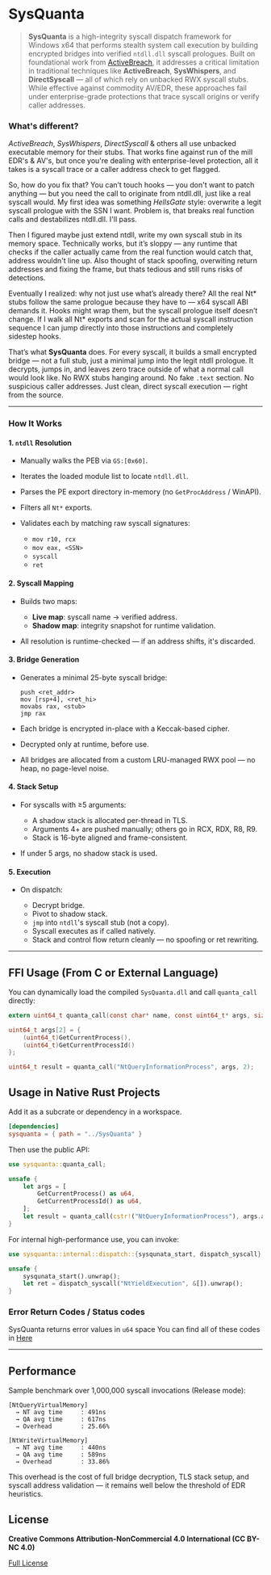# SysQuanta

> **SysQuanta** is a high-integrity syscall dispatch framework for Windows x64 that performs stealth system call execution by building encrypted bridges into verified `ntdll.dll` syscall prologues. Built on foundational work from [ActiveBreach](https://github.com/dutchpsycho/ActiveBreach-Engine), it addresses a critical limitation in traditional techniques like **ActiveBreach**, **SysWhispers**, and **DirectSyscall** — all of which rely on unbacked RWX syscall stubs. While effective against commodity AV/EDR, these approaches fail under enterprise-grade protections that trace syscall origins or verify caller addresses.

### What's different?

*ActiveBreach*, *SysWhispers*, *DirectSyscall* & others all use unbacked executable memory for their stubs. That works fine against run of the mill EDR's & AV's, but once you're dealing with enterprise-level protection, all it takes is a syscall trace or a caller address check to get flagged.

So, how do you fix that? You can’t touch hooks — you don't want to patch anything — but you need the call to originate from ntdll.dll, just like a real syscall would. My first idea was something *HellsGate* style: overwrite a legit syscall prologue with the SSN I want. Problem is, that breaks real function calls and destabilizes ntdll.dll. I'll pass.

Then I figured maybe just extend ntdll, write my own syscall stub in its memory space. Technically works, but it’s sloppy — any runtime that checks if the caller actually came from the real function would catch that, address wouldn't line up. Also thought of stack spoofing, overwiting return addresses and fixing the frame, but thats tedious and still runs risks of detections.

Eventually I realized: why not just use what’s already there? All the real Nt* stubs follow the same prologue because they have to — x64 syscall ABI demands it. Hooks might wrap them, but the syscall prologue itself doesn’t change. If I walk all Nt* exports and scan for the actual syscall instruction sequence I can jump directly into those instructions and completely sidestep hooks.

That’s what **SysQuanta** does. For every syscall, it builds a small encrypted bridge — not a full stub, just a minimal jump into the legit ntdll prologue. It decrypts, jumps in, and leaves zero trace outside of what a normal call would look like. No RWX stubs hanging around. No fake ``.text`` section. No suspicious caller addresses. Just clean, direct syscall execution — right from the source.

---

### How It Works

#### 1. **`ntdll` Resolution**

* Manually walks the PEB via `GS:[0x60]`.
* Iterates the loaded module list to locate `ntdll.dll`.
* Parses the PE export directory in-memory (no `GetProcAddress` / WinAPI).
* Filters all `Nt*` exports.
* Validates each by matching raw syscall signatures:

  * `mov r10, rcx`
  * `mov eax, <SSN>`
  * `syscall`
  * `ret`

#### 2. **Syscall Mapping**

* Builds two maps:

  * **Live map**: syscall name → verified address.
  * **Shadow map**: integrity snapshot for runtime validation.
* All resolution is runtime-checked — if an address shifts, it's discarded.

#### 3. **Bridge Generation**

* Generates a minimal 25-byte syscall bridge:

  ```
  push <ret_addr>
  mov [rsp+4], <ret_hi>
  movabs rax, <stub>
  jmp rax
  ```

* Each bridge is encrypted in-place with a Keccak-based cipher.

* Decrypted only at runtime, before use.

* All bridges are allocated from a custom LRU-managed RWX pool — no heap, no page-level noise.

#### 4. **Stack Setup**

* For syscalls with ≥5 arguments:

  * A shadow stack is allocated per-thread in TLS.
  * Arguments 4+ are pushed manually; others go in RCX, RDX, R8, R9.
  * Stack is 16-byte aligned and frame-consistent.

* If under 5 args, no shadow stack is used.

#### 5. **Execution**

* On dispatch:

  * Decrypt bridge.
  * Pivot to shadow stack.
  * `jmp` into `ntdll`'s syscall stub (not a copy).
  * Syscall executes as if called natively.
  * Stack and control flow return cleanly — no spoofing or ret rewriting.

---

## FFI Usage (From C or External Language)

You can dynamically load the compiled `SysQuanta.dll` and call `quanta_call` directly:

```c
extern uint64_t quanta_call(const char* name, const uint64_t* args, size_t argc);

uint64_t args[2] = {
    (uint64_t)GetCurrentProcess(),
    (uint64_t)GetCurrentProcessId()
};

uint64_t result = quanta_call("NtQueryInformationProcess", args, 2);
```

## Usage in Native Rust Projects

Add it as a subcrate or dependency in a workspace.

```toml
[dependencies]
sysquanta = { path = "../SysQuanta" }
```

Then use the public API:

```rust
use sysquanta::quanta_call;

unsafe {
    let args = [
        GetCurrentProcess() as u64,
        GetCurrentProcessId() as u64,
    ];
    let result = quanta_call(cstr!("NtQueryInformationProcess"), args.as_ptr(), args.len());
}
```

For internal high-performance use, you can invoke:

```rust
use sysquanta::internal::dispatch::{sysqunata_start, dispatch_syscall};

unsafe {
    sysqunata_start().unwrap();
    let ret = dispatch_syscall("NtYieldExecution", &[]).unwrap();
}
```

### Error Return Codes / Status codes

SysQuanta returns error values in `u64` space
You can find all of these codes in [Here](./SysQuanta/internal/diagnostics.rs)

---

## Performance

Sample benchmark over 1,000,000 syscall invocations (Release mode):

```
[NtQueryVirtualMemory]
  → NT avg time     : 491ns
  → QA avg time     : 617ns
  → Overhead        : 25.66%

[NtWriteVirtualMemory]
  → NT avg time     : 440ns
  → QA avg time     : 589ns
  → Overhead        : 33.86%
```

This overhead is the cost of full bridge decryption, TLS stack setup, and syscall address validation — it remains well below the threshold of EDR heuristics.

## License

**Creative Commons Attribution-NonCommercial 4.0 International (CC BY-NC 4.0)**  

[Full License](https://creativecommons.org/licenses/by-nc/4.0/)
